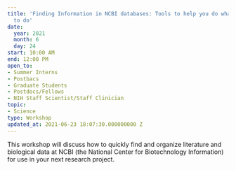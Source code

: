 ```yaml
---
title: 'Finding Information in NCBI databases: Tools to help you do what you need
  to do'
date:
  year: 2021
  month: 6
  day: 24
start: 10:00 AM
end: 12:00 PM
open_to:
- Summer Interns
- Postbacs
- Graduate Students
- Postdocs/Fellows
- NIH Staff Scientist/Staff Clinician
topic:
- Science
type: Workshop
updated_at: 2021-06-23 18:07:30.000000000 Z
---
```

This workshop will discuss how to quickly find and organize literature
and biological data at NCBI (the National Center for Biotechnology
Information) for use in your next research project.
